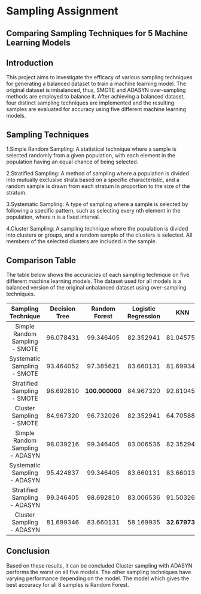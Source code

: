 # Sampling Assignment
## Comparing Sampling Techniques for 5 Machine Learning Models

## Introduction

This project aims to investigate the efficacy of various sampling techniques for generating a balanced dataset to train a machine learning model. The original dataset is imbalanced, thus, SMOTE and ADASYN over-sampling methods are employed to balance it. After achieving a balanced dataset, four distinct sampling techniques are implemented and the resulting samples are evaluated for accuracy using five different machine learning models.

## Sampling Techniques

1.Simple Random Sampling: A statistical technique where a sample is selected randomly from a given population, with each element in the population having an equal chance of being selected.

2.Stratified Sampling: A method of sampling where a population is divided into mutually exclusive strata based on a specific characteristic, and a random sample is drawn from each stratum in proportion to the size of the stratum.

3.Systematic Sampling: A type of sampling where a sample is selected by following a specific pattern, such as selecting every nth element in the population, where n is a fixed interval.

4.Cluster Sampling: A sampling technique where the population is divided into clusters or groups, and a random sample of the clusters is selected. All members of the selected clusters are included in the sample.


## Comparison Table

The table below shows the accuracies of each sampling technique on five different machine learning models. The dataset used for all models is a balanced version of the original unbalanced dataset using over-sampling techniques.

| Sampling Technique | Decision Tree | Random Forest | Logistic Regression | KNN | XGBoost |
|:---------------:|:---------------:|:---------------:|:---------------:|:---------------:|:---------------:|
| Simple Random Sampling - SMOTE|	96.078431	| 99.346405	| 82.352941 |	81.045752 |	98.692810 | 
| Systematic Sampling - SMOTE|	93.464052	| 97.385621	| 83.660131	| 81.699346	| 94.771242 |
| Stratified Sampling - SMOTE|	98.692810	| **100.000000**	| 84.967320	| 92.810458	| **100.000000** |
| Cluster Sampling - SMOTE|	84.967320	| 96.732026	| 82.352941	| 64.705882	| 91.503268 |
| Simple Random Sampling - ADASYN|	98.039216	| 99.346405	| 83.006536	| 82.352941	| 98.692810 |
| Systematic Sampling - ADASYN|	95.424837	| 99.346405	| 83.660131	| 83.660131	| 98.692810 |
| Stratified Sampling - ADASYN|	99.346405	| 98.692810	| 83.006536	| 91.503268	| 98.692810 |
| Cluster Sampling - ADASYN|	81.699346	| 83.660131	| 58.169935	| **32.679739**	| 79.738562 |

## Conclusion
Based on these results, it can be concluded Cluster sampling with ADASYN performs the worst on all five models. The other sampling techniques have varying performance depending on the model. The model which gives the best accuracy for all 8 samples is Random Forest.
